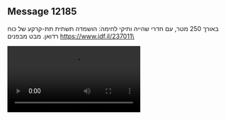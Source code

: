 ## Message 12185

באורך 250 מטר, עם חדרי שהייה ותיקי לחימה:
הושמדה תשתית תת-קרקע של כוח רדואן. מבט מבפנים
https://www.idf.il/237011\

![Video](12185/12185_media.mp4)
